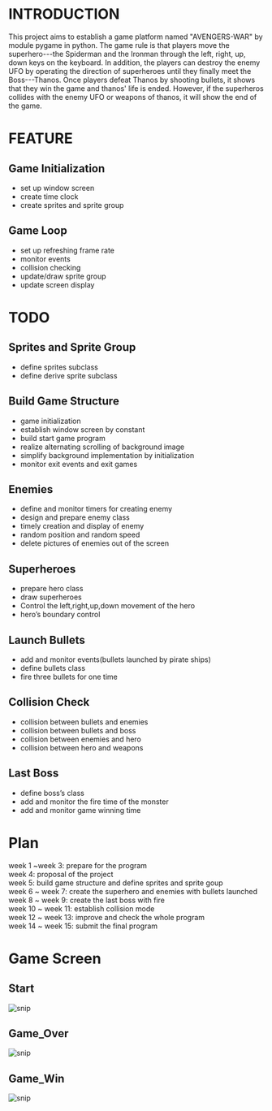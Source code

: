 INTRODUCTION
===
This project aims to establish a game platform named "AVENGERS-WAR" by module pygame in python. The game rule is that players move the superhero---the Spiderman and the Ironman through the left, right, up, down keys on the keyboard. In addition, the players can destroy the enemy UFO by operating the direction of superheroes until they finally meet the Boss---Thanos. Once players defeat Thanos by shooting bullets, it shows that they win the game and thanos' life is ended. However, if the superheros collides with the enemy UFO or weapons of thanos, it will show the end of the game.

FEATURE
===
Game Initialization
---
* set up window screen
* create time clock
* create sprites and sprite group

Game Loop
---
* set up refreshing frame rate
* monitor events
* collision checking
* update/draw sprite group
* update screen display

TODO
===
Sprites and Sprite Group
---
* define sprites subclass 
* define derive sprite subclass

Build Game Structure
---
* game initialization
* establish window screen by constant 
* build start game program
* realize alternating scrolling of background image
* simplify background implementation by initialization
* monitor exit events and exit games

Enemies
---
* define and monitor timers for creating enemy
* design and prepare enemy class
* timely creation and display of enemy 
* random position and random speed
* delete pictures of enemies out of the screen

Superheroes
---
* prepare hero class
* draw superheroes
* Control the left,right,up,down movement of the hero
* hero’s boundary control

Launch Bullets
---
* add and monitor events(bullets launched by pirate ships)
* define bullets class
* fire three bullets for one time

Collision Check
---
* collision between bullets and enemies
* collision between bullets and boss
* collision between enemies and hero
* collision between hero and weapons

Last Boss
---
* define boss’s class
* add and monitor the fire time of the monster
* add and monitor game winning time

Plan
===
week 1 ~week 3: prepare for the program<br>
week 4: proposal of the project<br>
week 5: build game structure and define sprites and sprite goup<br>
week 6 ~ week 7: create the superhero and enemies with bullets launched<br>
week 8 ~ week 9: create the last boss with fire<br>
week 10 ~ week 11: establish collision mode<br>
week 12 ~ week 13: improve and check the whole program<br>
week 14 ~ week 15: submit the final program<br>

Game Screen
===
Start
---
![snip](https://github.com/xinruzhangstevens/AVENGERS-WAR/blob/master/551%20project/picture/Start%20Page.png)

Game_Over
---
![snip](https://github.com/xinruzhangstevens/AVENGERS-WAR/blob/master/551%20project/picture/Lose%20the%20game.png)

Game_Win
---
![snip](https://github.com/xinruzhangstevens/AVENGERS-WAR/blob/master/551%20project/picture/Win%20the%20game.png)
